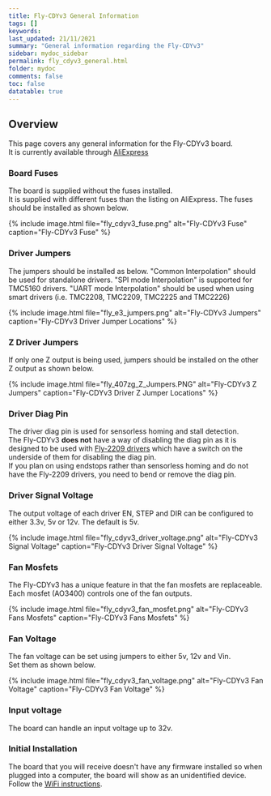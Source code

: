 ```yaml
---
title: Fly-CDYv3 General Information
tags: []
keywords: 
last_updated: 21/11/2021
summary: "General information regarding the Fly-CDYv3"
sidebar: mydoc_sidebar
permalink: fly_cdyv3_general.html
folder: mydoc
comments: false
toc: false
datatable: true
---
```


## Overview

This page covers any general information for the Fly-CDYv3 board.  
It is currently available through [AliExpress](https://www.aliexpress.com/item/1005001701631493.html)

### Board Fuses

The board is supplied without the fuses installed.  
It is supplied with different fuses than the listing on AliExpress. The fuses should be installed as shown below.  

{% include image.html file="fly_cdyv3_fuse.png" alt="Fly-CDYv3 Fuse" caption="Fly-CDYv3 Fuse" %}

### Driver Jumpers

The jumpers should be installed as below. "Common Interpolation" should be used for standalone drivers. "SPI mode Interpolation" is supported for TMC5160 drivers. "UART mode Interpolation" should be used when using smart drivers (i.e. TMC2208, TMC2209, TMC2225 and TMC2226)

{% include image.html file="fly_e3_jumpers.png" alt="Fly-CDYv3 Jumpers" caption="Fly-CDYv3 Driver Jumper Locations" %}

### Z Driver Jumpers

If only one Z output is being used, jumpers should be installed on the other Z output as shown below.

{% include image.html file="fly_407zg_Z_Jumpers.PNG" alt="Fly-CDYv3 Z Jumpers" caption="Fly-CDYv3 Driver Z Jumper Locations" %}

### Driver Diag Pin

The driver diag pin is used for sensorless homing and stall detection.  
The Fly-CDYv3 **does not** have a way of disabling the diag pin as it is designed to be used with [Fly-2209 drivers](https://www.aliexpress.com/item/1005001877899893.html) which have a switch on the underside of them for disabling the diag pin.  
If you plan on using endstops rather than sensorless homing and do not have the Fly-2209 drivers, you need to bend or remove the diag pin.  

### Driver Signal Voltage

The output voltage of each driver EN, STEP and DIR can be configured to either 3.3v, 5v or 12v. The default is 5v.  

{% include image.html file="fly_cdyv3_driver_voltage.png" alt="Fly-CDYv3 Signal Voltage" caption="Fly-CDYv3 Driver Signal Voltage" %}

### Fan Mosfets

The Fly-CDYv3 has a unique feature in that the fan mosfets are replaceable.
Each mosfet (AO3400) controls one of the fan outputs.

{% include image.html file="fly_cdyv3_fan_mosfet.png" alt="Fly-CDYv3 Fans Mosfets" caption="Fly-CDYv3 Fans Mosfets" %}

### Fan Voltage

The fan voltage can be set using jumpers to either 5v, 12v and Vin.  
Set them as shown below.  

{% include image.html file="fly_cdyv3_fan_voltage.png" alt="Fly-CDYv3 Fan Voltage" caption="Fly-CDYv3 Fan Voltage" %}

### Input voltage

The board can handle an input voltage up to 32v.

### Initial Installation

The board that you will receive doesn't have any firmware installed so when plugged into a computer, the board will show as an unidentified device.
Follow the [WiFi instructions](fly_cdyv3_connected_wifi.html).
